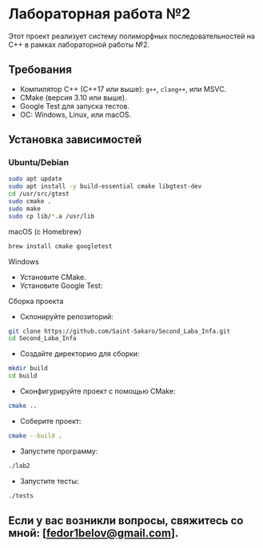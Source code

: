 # Лабораторная работа №2

Этот проект реализует систему полиморфных последовательностей на C++ в рамках лабораторной работы №2.

## Требования

- Компилятор C++ (C++17 или выше): `g++`, `clang++`, или MSVC.
- CMake (версия 3.10 или выше).
- Google Test для запуска тестов.
- ОС: Windows, Linux, или macOS.

## Установка зависимостей

### Ubuntu/Debian
```bash
sudo apt update
sudo apt install -y build-essential cmake libgtest-dev
cd /usr/src/gtest
sudo cmake .
sudo make
sudo cp lib/*.a /usr/lib
```

macOS (с Homebrew)
```bash
brew install cmake googletest
```

Windows

- Установите CMake.
- Установите Google Test:

Сборка проекта

- Склонируйте репозиторий:
```bash
git clone https://github.com/Saint-Sakaro/Second_Laba_Infa.git
cd Second_Laba_Infa
```

- Создайте директорию для сборки:
```bash
mkdir build
cd build
```

- Сконфигурируйте проект с помощью CMake:
```bash
cmake ..
```

- Соберите проект:
```bash
cmake --build .
```

- Запустите программу:
```bash
./lab2
```

- Запустите тесты:
```bash
./tests
```

## Если у вас возникли вопросы, свяжитесь со мной: [fedor1belov@gmail.com].
